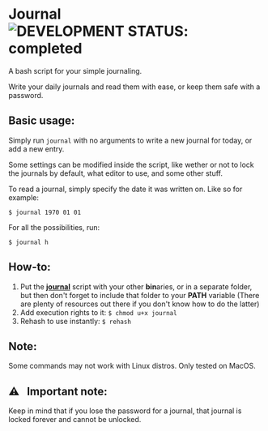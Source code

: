 # Journal &nbsp; ![DEVELOPMENT STATUS: completed](https://badgen.net/badge/DEVELOPMENT%20STATUS/completed/green)
A bash script for your simple journaling.

Write your daily journals and read them with ease, or keep them safe with a password.

## Basic usage:
Simply run `journal` with no arguments to write a new journal for today, or add a new entry.

Some settings can be modified inside the script, like wether or not to lock the journals by default, what editor to use, and some other stuff.

To read a journal, simply specify the date it was written on. Like so for example:
```console
$ journal 1970 01 01
```

For all the possibilities, run:
```console
$ journal h
```

## How-to:
1. Put the [**journal**](journal) script with your other **bin**aries, or in a separate folder, but then don't forget to include that folder to your **PATH** variable (There are plenty of resources out there if you don't know how to do the latter)
2. Add execution rights to it: ```$ chmod u+x journal```
3. Rehash to use instantly: ```$ rehash```

## Note:
Some commands may not work with Linux distros. Only tested on MacOS.

## ⚠️ &nbsp; Important note:
Keep in mind that if you lose the password for a journal, that journal is locked forever and cannot be unlocked.

